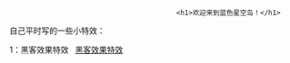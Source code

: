                                              <h1>欢迎来到蓝色星空岛！</h1>

自己平时写的一些小特效：

  1：黑客效果特效   <a href="../effects/黑客效果特效.html">黑客效果特效</a>
